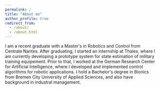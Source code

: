 ```yaml
---
permalink: /
title: "About me"
author_profile: true
redirect_from: 
  - /about/
  - /about.html
---
```

I am a recent graduate with a Master's in Robotics and Control from Centrale Nantes. After graduating, I started an internship at Thales, where I am currently developing a prototype system for state estimation of military training equipement. Prior to that, I worked at the German Research Center for Artificial Intelligence, where I developed and implemented control algorithms for robotic applications. I hold a Bachelor's degree in Bionics from Bremen City University of Applied Sciences, and also have background in industral management. 

<!-- Research Interests
------ -->


